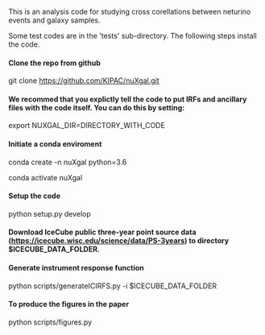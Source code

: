 


This is an analysis code for studying cross corellations between neturino events and galaxy samples.

Some test codes are in the 'tests' sub-directory.
The following steps install the code. 

#### Clone the repo from github
git clone https://github.com/KIPAC/nuXgal.git

#### We recommed that you explictly tell the code to put IRFs and ancillary files with the code itself.  You can do this by setting:
export NUXGAL_DIR=DIRECTORY_WITH_CODE

#### Initiate a conda enviroment 
conda create -n nuXgal python=3.6 

conda activate nuXgal

#### Setup the code
python setup.py develop

#### Download IceCube public three-year point source data (https://icecube.wisc.edu/science/data/PS-3years) to directory $ICECUBE_DATA_FOLDER.

#### Generate instrument response function
python scripts/generateICIRFS.py -i $ICECUBE_DATA_FOLDER

#### To produce the figures in the paper
python scripts/figures.py 
